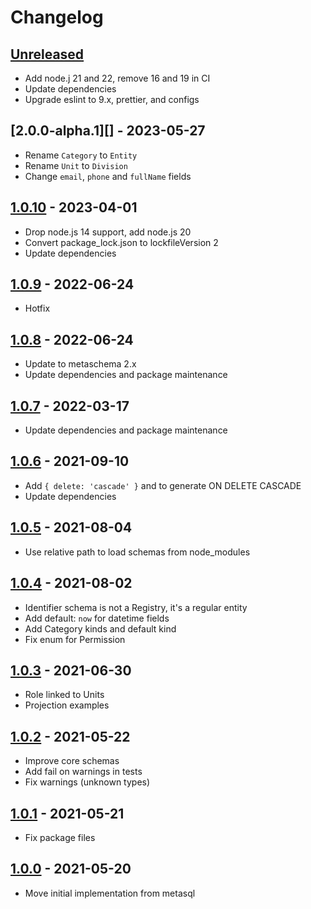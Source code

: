 # Changelog

## [Unreleased][unreleased]

- Add node.j 21 and 22, remove 16 and 19 in CI
- Update dependencies
- Upgrade eslint to 9.x, prettier, and configs

## [2.0.0-alpha.1][] - 2023-05-27

- Rename `Category` to `Entity`
- Rename `Unit` to `Division`
- Change `email`, `phone` and `fullName` fields

## [1.0.10][] - 2023-04-01

- Drop node.js 14 support, add node.js 20
- Convert package_lock.json to lockfileVersion 2
- Update dependencies

## [1.0.9][] - 2022-06-24

- Hotfix

## [1.0.8][] - 2022-06-24

- Update to metaschema 2.x
- Update dependencies and package maintenance

## [1.0.7][] - 2022-03-17

- Update dependencies and package maintenance

## [1.0.6][] - 2021-09-10

- Add `{ delete: 'cascade' }` and to generate ON DELETE CASCADE
- Update dependencies

## [1.0.5][] - 2021-08-04

- Use relative path to load schemas from node_modules

## [1.0.4][] - 2021-08-02

- Identifier schema is not a Registry, it's a regular entity
- Add default: `now` for datetime fields
- Add Category kinds and default kind
- Fix enum for Permission

## [1.0.3][] - 2021-06-30

- Role linked to Units
- Projection examples

## [1.0.2][] - 2021-05-22

- Improve core schemas
- Add fail on warnings in tests
- Fix warnings (unknown types)

## [1.0.1][] - 2021-05-21

- Fix package files

## [1.0.0][] - 2021-05-20

- Move initial implementation from metasql

[unreleased]: https://github.com/metarhia/metadomain/compare/v1.0.10...HEAD
[1.0.10]: https://github.com/metarhia/metadomain/compare/v1.0.9...v1.0.10
[1.0.9]: https://github.com/metarhia/metadomain/compare/v1.0.8...v1.0.9
[1.0.8]: https://github.com/metarhia/metadomain/compare/v1.0.7...v1.0.8
[1.0.7]: https://github.com/metarhia/metadomain/compare/v1.0.6...v1.0.7
[1.0.6]: https://github.com/metarhia/metadomain/compare/v1.0.5...v1.0.6
[1.0.5]: https://github.com/metarhia/metadomain/compare/v1.0.4...v1.0.5
[1.0.4]: https://github.com/metarhia/metadomain/compare/v1.0.3...v1.0.4
[1.0.3]: https://github.com/metarhia/metadomain/compare/v1.0.2...v1.0.3
[1.0.2]: https://github.com/metarhia/metadomain/compare/v1.0.1...v1.0.2
[1.0.1]: https://github.com/metarhia/metadomain/compare/v1.0.0...v1.0.1
[1.0.0]: https://github.com/metarhia/metadomain/compare/v0.0.0...v1.0.0
